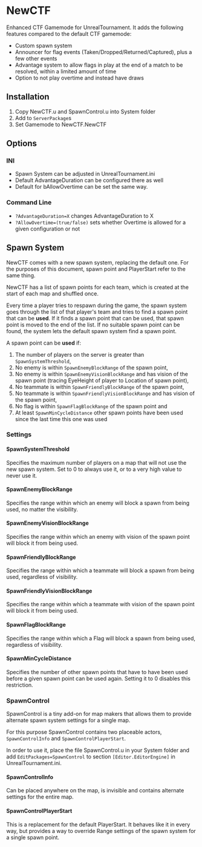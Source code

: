 # NewCTF
Enhanced CTF Gamemode for UnrealTournament. It adds the following features compared to the default CTF gamemode:

- Custom spawn system
- Announcer for flag events (Taken/Dropped/Returned/Captured), plus a few other events
- Advantage system to allow flags in play at the end of a match to be resolved, within a limited amount of time
- Option to not play overtime and instead have draws

## Installation

1. Copy NewCTF.u and SpawnControl.u into System folder
1. Add to `ServerPackage`s
1. Set Gamemode to NewCTF.NewCTF

## Options

### INI

- Spawn System can be adjusted in UnrealTournament.ini
- Default AdvantageDuration can be configured there as well
- Default for bAllowOvertime can be set the same way.

### Command Line
- `?AdvantageDuration=X` changes AdvantageDuration to X
- `?AllowOvertime=(true/false)` sets whether Overtime is allowed for a given configuration or not

## Spawn System

NewCTF comes with a new spawn system, replacing the default one. For the purposes of this document, spawn point and PlayerStart refer to the same thing.

NewCTF has a list of spawn points for each team, which is created at the start of each map and shuffled once.

Every time a player tries to respawn during the game, the spawn system goes through the list of that player's team and tries to find a spawn point that can be **used**. If it finds a spawn point that can be used, that spawn point is moved to the end of the list. If no suitable spawn point can be found, the system lets the default spawn system find a spawn point.

A spawn point can be **used** if:
1. The number of players on the server is greater than `SpawnSystemThreshold`,
2. No enemy is within `SpawnEnemyBlockRange` of the spawn point,
3. No enemy is within `SpawnEnemyVisionBlockRange` and has vision of the spawn point (tracing EyeHeight of player to Location of spawn point),
4. No teammate is within `SpawnFriendlyBlockRange` of the spawn point,
5. No teammate is within `SpawnFriendlyVisionBlockRange` and has vision of the spawn point,
6. No flag is within `SpawnFlagBlockRange` of the spawn point and
7. At least `SpawnMinCycleDistance` other spawn points have been used since the last time this one was used

### Settings

#### SpawnSystemThreshold
Specifies the maximum number of players on a map that will not use the new spawn system. Set to 0 to always use it, or to a very high value to never use it.

#### SpawnEnemyBlockRange
Specifies the range within which an enemy will block a spawn from being used, no matter the visibility.

#### SpawnEnemyVisionBlockRange
Specifies the range within which an enemy with vision of the spawn point will block it from being used.

#### SpawnFriendlyBlockRange
Specifies the range within which a teammate will block a spawn from being used, regardless of visibility.

#### SpawnFriendlyVisionBlockRange
Specifies the range within which a teammate with vision of the spawn point will block it from being used.

#### SpawnFlagBlockRange
Specifies the range within which a Flag will block a spawn from being used, regardless of visibility.

#### SpawnMinCycleDistance
Specifies the number of other spawn points that have to have been used before a given spawn point can be used again. Setting it to 0 disables this restriction.

### SpawnControl
SpawnControl is a tiny add-on for map makers that allows them to provide alternate spawn system settings for a single map.

For this purpose SpawnControl contains two placeable actors, `SpawnControlInfo` and `SpawnControlPlayerStart`.

In order to use it, place the file SpawnControl.u in your System folder and add `EditPackages=SpawnControl` to section `[Editor.EditorEngine]` in UnrealTournament.ini.

#### SpawnControlInfo
Can be placed anywhere on the map, is invisible and contains alternate settings for the entire map.

#### SpawnControlPlayerStart
This is a replacement for the default PlayerStart. It behaves like it in every way, but provides a way to override Range settings of the spawn system for a single spawn point.
